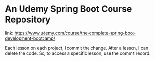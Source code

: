 # An Udemy Spring Boot Course Repository

link: https://www.udemy.com/course/the-complete-spring-boot-development-bootcamp/

Each lesson on each project, I commit the change. After a lesson, I can delete the code. So,
to access a specific lesson, use the commit record.
